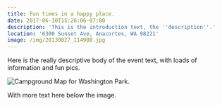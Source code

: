 ```yaml
---
title: Fun times in a happy place.
date: 2017-06-30T15:26:06-07:00
description: 'This is the introduction text, the ''description''.'
location: '6300 Sunset Ave, Anacortes, WA 98221'
image: /img/20130827_114908.jpg
---
```

Here is the really descriptive body of the event text, with loads of information and fun pics.

![Campground Map for Washington Park.](/img/2017-06-28_15-30-00.png)

With more text here below the image.
